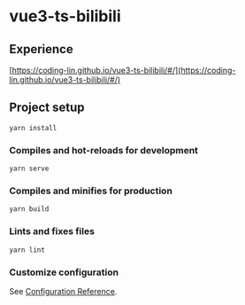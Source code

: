 # vue3-ts-bilibili

## Experience

[https://coding-lin.github.io/vue3-ts-bilibili/#/](https://coding-lin.github.io/vue3-ts-bilibili/#/)

## Project setup
```
yarn install
```

### Compiles and hot-reloads for development
```
yarn serve
```

### Compiles and minifies for production
```
yarn build
```

### Lints and fixes files
```
yarn lint
```

### Customize configuration
See [Configuration Reference](https://cli.vuejs.org/config/).
